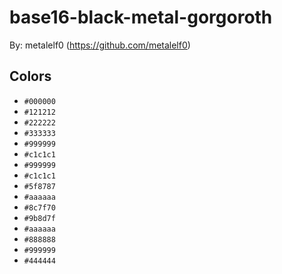 # base16-black-metal-gorgoroth

By: metalelf0 (https://github.com/metalelf0)

## Colors

* `#000000`
* `#121212`
* `#222222`
* `#333333`
* `#999999`
* `#c1c1c1`
* `#999999`
* `#c1c1c1`
* `#5f8787`
* `#aaaaaa`
* `#8c7f70`
* `#9b8d7f`
* `#aaaaaa`
* `#888888`
* `#999999`
* `#444444`
